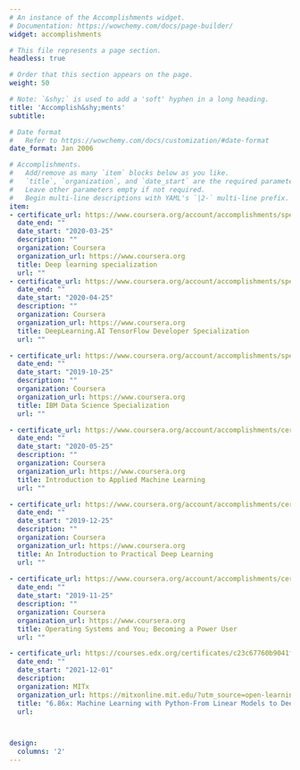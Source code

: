 ```yaml
---
# An instance of the Accomplishments widget.
# Documentation: https://wowchemy.com/docs/page-builder/
widget: accomplishments

# This file represents a page section.
headless: true

# Order that this section appears on the page.
weight: 50

# Note: `&shy;` is used to add a 'soft' hyphen in a long heading.
title: 'Accomplish&shy;ments'
subtitle:

# Date format
#   Refer to https://wowchemy.com/docs/customization/#date-format
date_format: Jan 2006

# Accomplishments.
#   Add/remove as many `item` blocks below as you like.
#   `title`, `organization`, and `date_start` are the required parameters.
#   Leave other parameters empty if not required.
#   Begin multi-line descriptions with YAML's `|2-` multi-line prefix.
item:
- certificate_url: https://www.coursera.org/account/accomplishments/specialization/certificate/9WY24JVUX4Z5
  date_end: ""
  date_start: "2020-03-25"
  description: ""
  organization: Coursera
  organization_url: https://www.coursera.org
  title: Deep learning specialization
  url: ""
- certificate_url: https://www.coursera.org/account/accomplishments/specialization/certificate/JHM9NMA6UU6R
  date_end: ""
  date_start: "2020-04-25"
  description: ""
  organization: Coursera
  organization_url: https://www.coursera.org
  title: DeepLearning.AI TensorFlow Developer Specialization
  url: ""

- certificate_url: https://www.coursera.org/account/accomplishments/specialization/certificate/E6VSSVNJPENC
  date_end: ""
  date_start: "2019-10-25"
  description: ""
  organization: Coursera
  organization_url: https://www.coursera.org
  title: IBM Data Science Specialization
  url: ""

- certificate_url: https://www.coursera.org/account/accomplishments/certificate/S4PYESDUTDEU
  date_end: ""
  date_start: "2020-05-25"
  description: ""
  organization: Coursera
  organization_url: https://www.coursera.org
  title: Introduction to Applied Machine Learning
  url: ""

- certificate_url: https://www.coursera.org/account/accomplishments/certificate/8NAXFFZPCKA5
  date_end: ""
  date_start: "2019-12-25"
  description: ""
  organization: Coursera
  organization_url: https://www.coursera.org
  title: An Introduction to Practical Deep Learning
  url: ""
  
- certificate_url: https://www.coursera.org/account/accomplishments/certificate/KQF2WV7W5QH9
  date_end: ""
  date_start: "2019-11-25"
  description: ""
  organization: Coursera
  organization_url: https://www.coursera.org
  title: Operating Systems and You; Becoming a Power User
  url: ""

- certificate_url: https://courses.edx.org/certificates/c23c67760b9041f58da7e59dd57d4601
  date_end: ""
  date_start: "2021-12-01"
  description: 
  organization: MITx
  organization_url: https://mitxonline.mit.edu/?utm_source=open-learning-website&utm_medium=site-link-mitx&utm_campaign=mitx-online
  title: "6.86x: Machine Learning with Python-From Linear Models to Deep Learning"
  url: 



design:
  columns: '2' 
---
```

